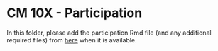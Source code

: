 # CM 10X - Participation

In this folder, please add the participation Rmd file (and any additional required files) from [here](https://github.com/STAT547-UBC-2019-20/Discussions/participation/cm101/blob/master/README.md) when it is available.